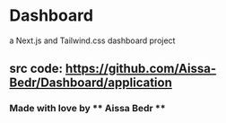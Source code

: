 # Dashboard
a Next.js and Tailwind.css dashboard project

## src code: https://github.com/Aissa-Bedr/Dashboard/application
### Made with love by ** Aissa Bedr **
